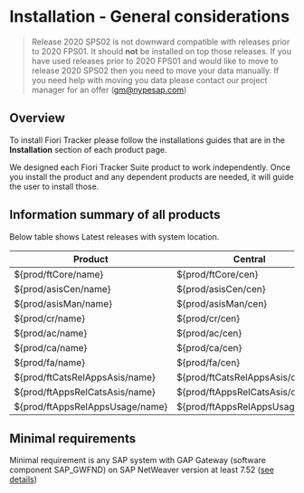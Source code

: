 # Installation - General considerations

> Release 2020 SPS02 is not downward compatible with releases prior to 2020 FPS01. It should **not** be installed on top those releases. If you have used releases prior to 2020 FPS01 and would like to move to release 2020 SPS02 then you need to move your data manually. If you need help with moving you data please contact our project manager for an offer (gm@nypesap.com)

## Overview

To install Fiori Tracker please follow the installations guides that are in the **Installation** section of each product page. 

We designed each Fiori Tracker Suite product to work independently. Once you install the product and any dependent products are needed, it will guide the user to install those.

## Information summary of all products

Below table shows Latest releases with system location.

|Product|Central|Managed|Latest release|
|--|--|--|--|
|${prod/ftCore/name}|${prod/ftCore/cen}|${prod/ftCore/man}|${prod/ftCore/latestrel}|
|${prod/asisCen/name}|${prod/asisCen/cen}|${prod/asisCen/man}|${prod/asisCen/latestrel}|
|${prod/asisMan/name}|${prod/asisMan/cen}|${prod/asisMan/man}|${prod/asisMan/latestrel}|
|${prod/cr/name}|${prod/cr/cen}|${prod/cr/man}|${prod/cr/latestrel}|
|${prod/ac/name}|${prod/ac/cen}|${prod/ac/man}|${prod/ac/latestrel}|
|${prod/ca/name}|${prod/ca/cen}|${prod/ca/man}|${prod/ca/latestrel}|
|${prod/fa/name}|${prod/fa/cen}|${prod/fa/man}|${prod/fa/latestrel}|
|${prod/ftCatsRelAppsAsis/name}|${prod/ftCatsRelAppsAsis/cen}|${prod/ftCatsRelAppsAsis/man}|${prod/ftCatsRelAppsAsis/latestrel}|
|${prod/ftAppsRelCatsAsis/name}|${prod/ftAppsRelCatsAsis/cen}|${prod/ftAppsRelCatsAsis/man}|${prod/ftAppsRelCatsAsis/latestrel}|
|${prod/ftAppsRelAppsUsage/name}|${prod/ftAppsRelAppsUsage/cen}|${prod/ftAppsRelAppsUsage/man}|${prod/ftAppsRelAppsUsage/latestrel}|


## Minimal requirements

Minimal requirement is any SAP system with GAP Gateway (software component SAP_GWFND) on SAP NetWeaver version at least 7.52 ([see details](inst/min.md))